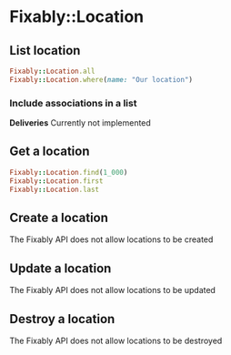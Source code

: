 # Fixably::Location

## List location

```ruby
Fixably::Location.all
Fixably::Location.where(name: "Our location")
```

### Include associations in a list

**Deliveries**
Currently not implemented

## Get a location

```ruby
Fixably::Location.find(1_000)
Fixably::Location.first
Fixably::Location.last
```

## Create a location

The Fixably API does not allow locations to be created

## Update a location

The Fixably API does not allow locations to be updated

## Destroy a location

The Fixably API does not allow locations to be destroyed
